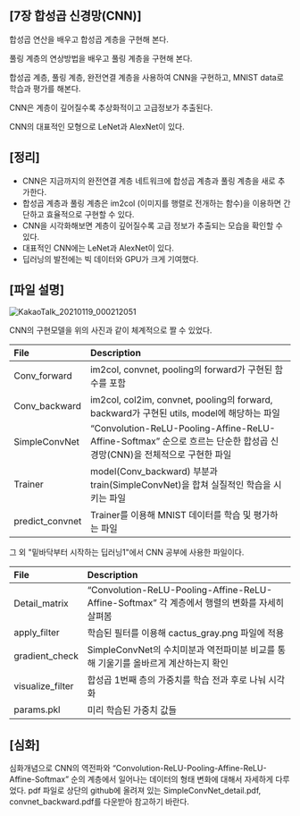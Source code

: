 ## [7장 합성곱 신경망(CNN)]

합성곱 연산을 배우고 합성곱 계층을 구현해 본다.

풀링 계층의 연상방법을 배우고 풀링 계층을 구현해 본다.

합성곱 계층, 풀링 계층, 완전연결 계층을 사용하여 CNN을 구현하고, MNIST data로 학습과 평가를 해본다.

CNN은 계층이 깊어질수록 추상화적이고 고급정보가 추출된다.

CNN의 대표적인 모형으로 LeNet과 AlexNet이 있다.

## [정리]

- CNN은 지금까지의 완전연결 계층 네트워크에 합성곱 계층과 풀링 계층을 새로 추가한다.
- 합성곱 계층과 풀링 계층은 im2col (이미지를 행렬로 전개하는 함수)을 이용하면 간단하고 효율적으로 구현할 수 있다.
- CNN을 시각화해보면 계층이 깊어질수록 고급 정보가 추출되는 모습을 확인할 수 있다.
- 대표적인 CNN에는 LeNet과 AlexNet이 있다.
- 딥러닝의 발전에는 빅 데이터와 GPU가 크게 기여했다.

## [파일 설명]

![KakaoTalk_20210119_000212051](https://user-images.githubusercontent.com/55529617/104999570-6b6bdc80-5a70-11eb-9610-3cce81d4af6c.jpg)

CNN의 구현모델을 위의 사진과 같이 체계적으로 짤 수 있었다.

|File |Description |
|:-- |:-- |
| Conv_forward | im2col, convnet, pooling의 forward가 구현된 함수를 포함|
| Conv_backward| im2col, col2im, convnet, pooling의 forward, backward가 구현된 utils, model에 해당하는 파일|
| SimpleConvNet| “Convolution-ReLU-Pooling-Affine-ReLU-Affine-Softmax” 순으로 흐르는 단순한 합성곱 신경망(CNN)을 전체적으로 구현한 파일|
| Trainer| model(Conv_backward) 부분과 train(SimpleConvNet)을 합쳐 실질적인 학습을 시키는 파일|
|predict_convnet | Trainer를 이용해 MNIST 데이터를 학습 및 평가하는 파일|

그 외 "밑바닥부터 시작하는 딥러닝1"에서 CNN 공부에 사용한 파일이다.

|File |Description |
|:-- |:-- |
|Detail_matrix| “Convolution-ReLU-Pooling-Affine-ReLU-Affine-Softmax” 각 계층에서 행렬의 변화를 자세히 살펴봄 |
|apply_filter| 학습된 필터를 이용해 cactus_gray.png 파일에 적용 |
|gradient_check| SimpleConvNet의 수치미분과 역전파미분 비교를 통해 기울기를 올바르게 계산하는지 확인|
|visualize_filter| 합성곱 1번째 층의 가중치를 학습 전과 후로 나눠 시각화|
|params.pkl| 미리 학습된 가중치 값들|

## [심화]
심화개념으로 CNN의 역전파와 “Convolution-ReLU-Pooling-Affine-ReLU-Affine-Softmax” 순의 계층에서 일어나는 데이터의 형태 변화에 대해서 자세하게 다루었다.
pdf 파일로 상단의 github에 올려져 있는 SimpleConvNet_detail.pdf, convnet_backward.pdf를 다운받아 참고하기 바란다.


